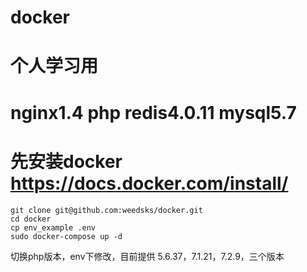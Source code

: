 # docker
# 个人学习用
# nginx1.4 php redis4.0.11 mysql5.7
# 先安装docker https://docs.docker.com/install/
~~~git
git clone git@github.com:weedsks/docker.git
cd docker
cp env_example .env
sudo docker-compose up -d
~~~
切换php版本，env下修改，目前提供 5.6.37，7.1.21，7.2.9，三个版本

